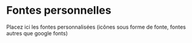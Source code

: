 # Fontes personnelles

Placez ici les fontes personnalisées (icônes sous forme de fonte, fontes autres que google fonts) 
